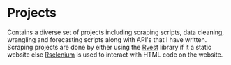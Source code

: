 # Projects
Contains a diverse set of projects including scraping scripts, data cleaning, wrangling and forecasting scripts along with API's that I have written. Scraping projects are done by either using the [Rvest]([url](https://cran.r-project.org/web/packages/rvest/rvest.pdf)) library if it a static website else [Rselenium]([https://towardsdatascience.com/how-to-use-selenium-to-web-scrape-with-example-80f9b23a843a]) is used to interact with HTML code on the website.
